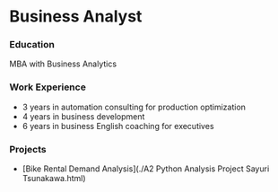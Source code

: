 # Business Analyst

### Education
MBA with Business Analytics

### Work Experience
- 3 years in automation consulting for production optimization
- 4 years in business development
- 6 years in business English coaching for executives

### Projects
- [Bike Rental Demand Analysis](./A2 Python Analysis Project Sayuri Tsunakawa.html)

